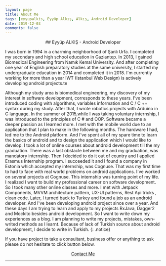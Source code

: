 ```yaml
---
layout: page
title: About Me
tags: [eyyupalkis, Eyyüp Alkış, Alkış, Android Developer]
date: 2019-12-03
comments: false
---
```

<center> ## Eyyüp ALKIŞ - Android Developer </center>


I was born in 1994 in a charming neighborhood of Şanlı Urfa. I completed my secondary and high school education in Gaziantep. In 2013, I gained Biomedical Engineering from Namık Kemal University. And after completing one year of English preparatory studies at the same university, I started my undergraduate education in 2014 and completed it in 2018. I'm currently working for more than a year IWT (Istanbul Web Design) is actively developing android projects.te

Although my study area is biomedical engineering, my discovery of my interest in software development, corresponds to these years. I've been introduced coding with algorithms, variables information and C / C ++ syntax during my study. After that, I wrote robotics projects with Arduino in C language. In the summer of 2015,while I was taking voluntary internship, I was introduced to the principles of C # and OOP. Software became a deeper passion as I learned more. I met with the mobile world due to an application that I plan to make in the following months. The hardware I had, led me to the Android platform. And I've spent all of my spare time to learn the basics of android and to design the application which I would like to develop. I took a lot of online courses about android development till the my graduation. There was a last obstacle between me and my graduation, was mandatory internship. Then I decided to do it out of country and I applied Erasmus Internship program. I succeeded it and I found a company in Estonia which accepted my internship, was Cognuse. That was my first time to had to face with real world problems on android applications. I've worked on several projects at Cognuse. This internship was turning point of my life. I realized I want to build my professional career on software development. So I took many other online classes and more. I met with Jetpack Components, MVVM architecture pattern, UX-UI patterns, Rest Api tricks , clean code. Later, I turned back to Turkey and found a job as an android developer. And I've been developing android project since over a year. And these days I am trying to learn and apply to my projects RxJava, Dagger2 and Mockito besides android development. So I want to write down my experiences as a blog. I am planning to write my projects, mistakes, own-writed methods as I learnt. Because of lack of Turkish source about android development, I decide to write in Turkish.
{: .notice}

If you have project to take a consultant, business offer or anything to ask please do not hesitate to click button below.


<center><div markdown="0"><a href="mailto:{{ site.email }}" class="btn btn-info">Contact Me</a></div></center>






---

